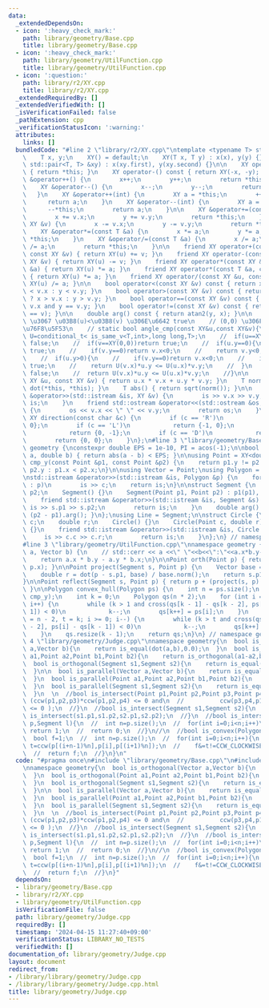 ```yaml
---
data:
  _extendedDependsOn:
  - icon: ':heavy_check_mark:'
    path: library/geometry/Base.cpp
    title: library/geometry/Base.cpp
  - icon: ':heavy_check_mark:'
    path: library/geometry/UtilFunction.cpp
    title: library/geometry/UtilFunction.cpp
  - icon: ':question:'
    path: library/r2/XY.cpp
    title: library/r2/XY.cpp
  _extendedRequiredBy: []
  _extendedVerifiedWith: []
  _isVerificationFailed: false
  _pathExtension: cpp
  _verificationStatusIcon: ':warning:'
  attributes:
    links: []
  bundledCode: "#line 2 \"library/r2/XY.cpp\"\ntemplate <typename T> struct XY {\n\
    \    T x, y;\n    XY() = default;\n    XY(T x, T y) : x(x), y(y) {}\n    XY(const\
    \ std::pair<T, T> &xy) : x(xy.first), y(xy.second) {}\n\n    XY operator+() const\
    \ { return *this; }\n    XY operator-() const { return XY(-x, -y); }\n\n    XY\
    \ &operator++() {\n        x++;\n        y++;\n        return *this;\n    }\n\
    \    XY &operator--() {\n        x--;\n        y--;\n        return *this;\n \
    \   }\n    XY &operator++(int) {\n        XY a = *this;\n        ++*this;\n  \
    \      return a;\n    }\n    XY &operator--(int) {\n        XY a = *this;\n  \
    \      --*this;\n        return a;\n    }\n\n    XY &operator+=(const XY &v) {\n\
    \        x += v.x;\n        y += v.y;\n        return *this;\n    }\n    XY &operator-=(const\
    \ XY &v) {\n        x -= v.x;\n        y -= v.y;\n        return *this;\n    }\n\
    \    XY &operator*=(const T &a) {\n        x *= a;\n        y *= a;\n        return\
    \ *this;\n    }\n    XY &operator/=(const T &a) {\n        x /= a;\n        y\
    \ /= a;\n        return *this;\n    }\n\n    friend XY operator+(const XY &u,\
    \ const XY &v) { return XY(u) += v; }\n    friend XY operator-(const XY &u, const\
    \ XY &v) { return XY(u) -= v; }\n    friend XY operator*(const XY &u, const T\
    \ &a) { return XY(u) *= a; }\n    friend XY operator*(const T &a, const XY &u)\
    \ { return XY(u) *= a; }\n    friend XY operator/(const XY &u, const T &a) { return\
    \ XY(u) /= a; }\n\n    bool operator<(const XY &v) const { return x != v.x ? x\
    \ < v.x : y < v.y; }\n    bool operator>(const XY &v) const { return x != v.x\
    \ ? x > v.x : y > v.y; }\n    bool operator==(const XY &v) const { return x ==\
    \ v.x and y == v.y; }\n    bool operator!=(const XY &v) const { return !(*this\
    \ == v); }\n\n    double arg() const { return atan2(y, x); }\n\n    // [0,2pi)\
    \ \u3067 \u03B8(u)<\u03B8(v) \u306E\u6642 true\n    // (0,0) \u306F 2pi \u306B\
    \u76F8\u5F53\n    // static bool angle_cmp(const XY&u,const XY&v){\n    //  using\
    \ U=conditional_t< is_same_v<T,int>,long long,T>;\n    //  if(u==XY(0,0))return\
    \ false;\n    //  if(v==XY(0,0))return true;\n    //  if(u.y==0){\n    //    if(u.x>0)return\
    \ true;\n    //    if(v.y==0)return v.x<0;\n    //    return v.y<0;\n    //  }\n\
    \    //  if(u.y>0){\n    //    if(v.y==0)return v.x<0;\n    //    if(v.y<0)return\
    \ true;\n    //    return U(v.x)*u.y <= U(u.x)*v.y;\n    //  }\n    //  if(v.y>=0)return\
    \ false;\n    //  return U(v.x)*u.y <= U(u.x)*v.y;\n    //}\n\n    friend T dot(const\
    \ XY &u, const XY &v) { return u.x * v.x + u.y * v.y; }\n    T norm() { return\
    \ dot(*this, *this); }\n    T abs() { return sqrt(norm()); }\n\n    friend std::istream\
    \ &operator>>(std::istream &is, XY &v) {\n        is >> v.x >> v.y;\n        return\
    \ is;\n    }\n    friend std::ostream &operator<<(std::ostream &os, const XY &v)\
    \ {\n        os << v.x << \" \" << v.y;\n        return os;\n    }\n\n    static\
    \ XY direction(const char &c) {\n        if (c == 'R')\n            return {1,\
    \ 0};\n        if (c == 'L')\n            return {-1, 0};\n        if (c == 'U')\n\
    \            return {0, -1};\n        if (c == 'D')\n            return {0, 1};\n\
    \        return {0, 0};\n    }\n};\n#line 3 \"library/geometry/Base.cpp\"\nnamespace\
    \ geometry {\nconstexpr double EPS = 1e-10, PI = acos(-1);\n\nbool is_equal(double\
    \ a, double b) { return abs(a - b) < EPS; }\n\nusing Point = XY<double>;\nbool\
    \ cmp_y(const Point &p1, const Point &p2) {\n    return p1.y != p2.y ? p1.y <\
    \ p2.y : p1.x < p2.x;\n}\n\nusing Vector = Point;\nusing Polygon = std::vector<Point>;\n\
    \nstd::istream &operator>>(std::istream &is, Polygon &p) {\n    for (Point &c\
    \ : p)\n        is >> c;\n    return is;\n}\n\nstruct Segment {\n    Point p1,\
    \ p2;\n    Segment() {}\n    Segment(Point p1, Point p2) : p1(p1), p2(p2) {}\n\
    \    friend std::istream &operator>>(std::istream &is, Segment &s) {\n       \
    \ is >> s.p1 >> s.p2;\n        return is;\n    }\n    double arg() const { return\
    \ (p2 - p1).arg(); }\n};\nusing Line = Segment;\n\nstruct Circle {\n    Point\
    \ c;\n    double r;\n    Circle() {}\n    Circle(Point c, double r) : c(c), r(r)\
    \ {}\n    friend std::istream &operator>>(std::istream &is, Circle &c) {\n   \
    \     is >> c.c >> c.r;\n        return is;\n    }\n};\n} // namespace geometry\n\
    #line 3 \"library/geometry/UtilFunction.cpp\"\nnamespace geometry {\ndouble cross(Vector\
    \ a, Vector b) {\n    // std::cerr << a <<\" \"<<b<<\":\"<<a.x*b.y-a.y*b.x<<endl;\n\
    \    return a.x * b.y - a.y * b.x;\n}\n\nPoint orth(Point p) { return Point(-p.y,\
    \ p.x); }\n\nPoint project(Segment s, Point p) {\n    Vector base = s.p2 - s.p1;\n\
    \    double r = dot(p - s.p1, base) / base.norm();\n    return s.p1 + base * r;\n\
    }\n\nPoint reflect(Segment s, Point p) { return p + (project(s, p) - p) * 2.0;\
    \ }\n\nPolygon convex_hull(Polygon ps) {\n    int n = ps.size();\n    std::ranges::sort(ps,\
    \ cmp_y);\n    int k = 0;\n    Polygon qs(n * 2);\n    for (int i = 0; i < n;\
    \ i++) {\n        while (k > 1 and cross(qs[k - 1] - qs[k - 2], ps[i] - qs[k -\
    \ 1]) < 0)\n            k--;\n        qs[k++] = ps[i];\n    }\n    for (int i\
    \ = n - 2, t = k; i >= 0; i--) {\n        while (k > t and cross(qs[k - 1] - qs[k\
    \ - 2], ps[i] - qs[k - 1]) < 0)\n            k--;\n        qs[k++] = ps[i];\n\
    \    }\n    qs.resize(k - 1);\n    return qs;\n}\n} // namespace geometry\n#line\
    \ 4 \"library/geometry/Judge.cpp\"\nnamespace geometry{\n  bool is_orthogonal(Vector\
    \ a,Vector b){\n    return is_equal(dot(a,b),0.0);\n  }\n  bool is_orthogonal(Point\
    \ a1,Point a2,Point b1,Point b2){\n    return is_orthogonal(a1-a2,b1-b2);\n  }\n\
    \  bool is_orthogonal(Segment s1,Segment s2){\n    return is_equal(dot(s1.p2-s1.p1,s2.p2-s2.p1),0.0);\n\
    \  }\n\n  bool is_parallel(Vector a,Vector b){\n    return is_equal(cross(a,b),0.0);\n\
    \  }\n  bool is_parallel(Point a1,Point a2,Point b1,Point b2){\n    return is_parallel(a1-a2,b1-b2);\n\
    \  }\n  bool is_parallel(Segment s1,Segment s2){\n    return is_equal(cross(s1.p2-s1.p1,s2.p2-s2.p1),0.0);\n\
    \  }\n  \n  //bool is_intersect(Point p1,Point p2,Point p3,Point p4){\n  //  return\
    \ (ccw(p1,p2,p3)*ccw(p1,p2,p4) <= 0 and\n  //          ccw(p3,p4,p1)*ccw(p3,p4,p2)\
    \ <= 0 );\n  //}\n  //bool is_intersect(Segment s1,Segment s2){\n  //  return\
    \ is_intersect(s1.p1,s1.p2,s2.p1,s2.p2);\n  //}\n  //bool is_intersect(Polygon\
    \ p,Segment l){\n  //  int n=p.size();\n  //  for(int i=0;i<n;i++)\n  //    if(is_intersect(Segment(p[i],p[(i+1)%n]),l))\
    \ return 1;\n  //  return 0;\n  //}\n//\n  //bool is_convex(Polygon p){\n  //\
    \  bool f=1;\n  //  int n=p.size();\n  //  for(int i=0;i<n;i++){\n  //    int\
    \ t=ccw(p[(i+n-1)%n],p[i],p[(i+1)%n]);\n  //    f&=t!=CCW_CLOCKWISE;\n  //  }\n\
    \  //  return f;\n  //}\n}\n"
  code: "#pragma once\n#include \"library/geometry/Base.cpp\"\n#include \"library/geometry/UtilFunction.cpp\"\
    \nnamespace geometry{\n  bool is_orthogonal(Vector a,Vector b){\n    return is_equal(dot(a,b),0.0);\n\
    \  }\n  bool is_orthogonal(Point a1,Point a2,Point b1,Point b2){\n    return is_orthogonal(a1-a2,b1-b2);\n\
    \  }\n  bool is_orthogonal(Segment s1,Segment s2){\n    return is_equal(dot(s1.p2-s1.p1,s2.p2-s2.p1),0.0);\n\
    \  }\n\n  bool is_parallel(Vector a,Vector b){\n    return is_equal(cross(a,b),0.0);\n\
    \  }\n  bool is_parallel(Point a1,Point a2,Point b1,Point b2){\n    return is_parallel(a1-a2,b1-b2);\n\
    \  }\n  bool is_parallel(Segment s1,Segment s2){\n    return is_equal(cross(s1.p2-s1.p1,s2.p2-s2.p1),0.0);\n\
    \  }\n  \n  //bool is_intersect(Point p1,Point p2,Point p3,Point p4){\n  //  return\
    \ (ccw(p1,p2,p3)*ccw(p1,p2,p4) <= 0 and\n  //          ccw(p3,p4,p1)*ccw(p3,p4,p2)\
    \ <= 0 );\n  //}\n  //bool is_intersect(Segment s1,Segment s2){\n  //  return\
    \ is_intersect(s1.p1,s1.p2,s2.p1,s2.p2);\n  //}\n  //bool is_intersect(Polygon\
    \ p,Segment l){\n  //  int n=p.size();\n  //  for(int i=0;i<n;i++)\n  //    if(is_intersect(Segment(p[i],p[(i+1)%n]),l))\
    \ return 1;\n  //  return 0;\n  //}\n//\n  //bool is_convex(Polygon p){\n  //\
    \  bool f=1;\n  //  int n=p.size();\n  //  for(int i=0;i<n;i++){\n  //    int\
    \ t=ccw(p[(i+n-1)%n],p[i],p[(i+1)%n]);\n  //    f&=t!=CCW_CLOCKWISE;\n  //  }\n\
    \  //  return f;\n  //}\n}"
  dependsOn:
  - library/geometry/Base.cpp
  - library/r2/XY.cpp
  - library/geometry/UtilFunction.cpp
  isVerificationFile: false
  path: library/geometry/Judge.cpp
  requiredBy: []
  timestamp: '2024-04-15 11:27:40+09:00'
  verificationStatus: LIBRARY_NO_TESTS
  verifiedWith: []
documentation_of: library/geometry/Judge.cpp
layout: document
redirect_from:
- /library/library/geometry/Judge.cpp
- /library/library/geometry/Judge.cpp.html
title: library/geometry/Judge.cpp
---
```

